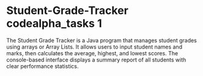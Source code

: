 # Student-Grade-Tracker codealpha_tasks 1
The Student Grade Tracker is a Java program that manages student grades using arrays or Array Lists. It allows users to input student names and marks, then calculates the average, highest, and lowest scores. The console-based interface displays a summary report of all students with clear performance statistics.
